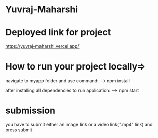 # Yuvraj-Maharshi

# Deployed link for project
https://yuvraj-maharshi.vercel.app/


# How to run your project locally=>

navigate to myapp folder and use command:
--> npm install

after installing all dependencies to run application:
--> npm start

# submission 
 you have to submit either an image link or a video link(".mp4" link) and press submit